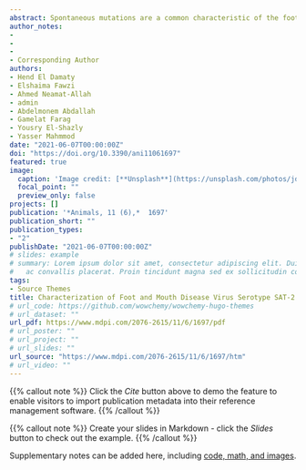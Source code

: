 ```yaml
---
abstract: Spontaneous mutations are a common characteristic of the foot and mouth disease virus (FMDV), leading to wide antigenic variations resulting in the emergence of new topotypes and lineages of FMDV, which contributes to occasional vaccination failures. The objectives of the present study were to genetically characterize FMDV isolated from water buffaloes and study the biochemical and histopathological indicators of infected animals. Fifty-four water buffaloes of both sexes and different ages suffered from acute symptoms of FMD were clinically examined and randomly selected for inclusion in this study. Oral desquamated epithelial and oropharyngeal fluid samples have been tested for FMDV by reverse transcriptase PCR (RT-PCR). Tissue and serum samples were also collected from the diseased buffaloes and subjected to histopathological and biochemical analysis. Our findings showed that all examined samples were confirmed to be positive to FMDV serotype SAT-2 and were adjusted to be responsible for the recent disease outbreak in this study. Phylogenetic analysis revealed that the circulating viruses were of the SAT-2 serotype, closely related to the lineage of lib12, topotype VII, with 98.9% identity. The new lineage of SAT-2 showed a high virulence resulting in the deaths of water buffaloes due to heart failure, confirmed by high serum levels of inflammatory and cardiac markers, including haptoglobin, ceruloplasmin, cardiac troponin I and creatine phosphokinase-MB, indicating an unfavorable FMD-infection prognosis. In conclusion, we document the presence of new incursions circulating in water buffalo populations in Egypt in early 2019, explaining the high morbidity rate of FMD outbreak in early 2019. Furthermore, the newly identified serotype SAT-2 lib12 lineage, topotype VII, showed an aggressive pattern in water buffaloes of the smallholder production system.
author_notes:
-
-
-
- Corresponding Author
authors:
- Hend El Damaty
- Elshaima Fawzi
- Ahmed Neamat-Allah
- admin
- Abdelmonem Abdallah
- Gamelat Farag 
- Yousry El-Shazly
- Yasser Mahmmod
date: "2021-06-07T00:00:00Z"
doi: "https://doi.org/10.3390/ani11061697"
featured: true
image:
  caption: 'Image credit: [**Unsplash**](https://unsplash.com/photos/jdD8gXaTZsc)'
  focal_point: ""
  preview_only: false
projects: []
publication: '*Animals, 11 (6),*  1697'
publication_short: ""
publication_types:
- "2"
publishDate: "2021-06-07T00:00:00Z"
# slides: example
# summary: Lorem ipsum dolor sit amet, consectetur adipiscing elit. Duis posuere tellus
#   ac convallis placerat. Proin tincidunt magna sed ex sollicitudin condimentum.
tags:
- Source Themes
title: Characterization of Foot and Mouth Disease Virus Serotype SAT-2 in Swamp Water Buffaloes (Bubalus bubalis) under the Egyptian Smallholder Production System
# url_code: https://github.com/wowchemy/wowchemy-hugo-themes
# url_dataset: ""
url_pdf: https://www.mdpi.com/2076-2615/11/6/1697/pdf
# url_poster: ""
# url_project: ""
# url_slides: ""
url_source: "https://www.mdpi.com/2076-2615/11/6/1697/htm"
# url_video: ""
---
```


{{% callout note %}}
Click the *Cite* button above to demo the feature to enable visitors to import publication metadata into their reference management software.
{{% /callout %}}

{{% callout note %}}
Create your slides in Markdown - click the *Slides* button to check out the example.
{{% /callout %}}

Supplementary notes can be added here, including [code, math, and images](https://wowchemy.com/docs/writing-markdown-latex/).
